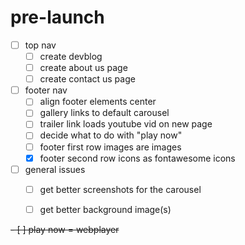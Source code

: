 # pre-launch
- [ ] top nav
  - [ ] create devblog
  - [ ] create about us page
  - [ ] create contact us page
- [ ] footer nav
  - [ ] align footer elements center
  - [ ] gallery links to default carousel
  - [ ] trailer link loads youtube vid on new page 
  - [ ] decide what to do with "play now"
  - [ ] footer first row images are images
  - [x] footer second row icons as fontawesome icons
- [ ] general issues
  - [ ] get better screenshots for the carousel
  - [ ] get better background image(s)


~~- [ ] play now = webplayer~~
